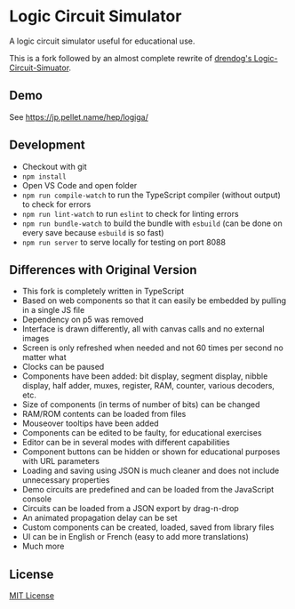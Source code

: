 # Logic Circuit Simulator

A logic circuit simulator useful for educational use.

This is a fork followed by an almost complete rewrite of [drendog's Logic-Circuit-Simuator](https://github.com/drendog/Logic-Circuit-Simulator).


## Demo

See <https://jp.pellet.name/hep/logiga/>


## Development

 * Checkout with git
 * `npm install`
 * Open VS Code and open folder
 * `npm run compile-watch` to run the TypeScript compiler (without output) to check for errors
 * `npm run lint-watch` to run `eslint` to check for linting errors
 * `npm run bundle-watch` to build the bundle with `esbuild` (can be done on every save because `esbuild` is so fast)
 * `npm run server` to serve locally for testing on port 8088


## Differences with Original Version

 * This fork is completely written in TypeScript
 * Based on web components so that it can easily be embedded by pulling in a single JS file
 * Dependency on p5 was removed
 * Interface is drawn differently, all with canvas calls and no external images
 * Screen is only refreshed when needed and not 60 times per second no matter what
 * Clocks can be paused
 * Components have been added: bit display, segment display, nibble display, half adder, muxes, register, RAM, counter, various decoders, etc.
 * Size of components (in terms of number of bits) can be changed
 * RAM/ROM contents can be loaded from files
 * Mouseover tooltips have been added
 * Components can be edited to be faulty, for educational exercises
 * Editor can be in several modes with different capabilities
 * Component buttons can be hidden or shown for educational purposes with URL parameters
 * Loading and saving using JSON is much cleaner and does not include unnecessary properties
 * Demo circuits are predefined and can be loaded from the JavaScript console
 * Circuits can be loaded from a JSON export by drag-n-drop
 * An animated propagation delay can be set
 * Custom components can be created, loaded, saved from library files
 * UI can be in English or French (easy to add more translations)
 * Much more


## License

[MIT License](https://choosealicense.com/licenses/mit/)

